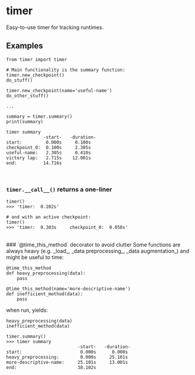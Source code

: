 # timer
Easy-to-use timer for tracking runtimes.

## Examples


```
from timer import timer

# Main functionality is the summary function:
timer.new_checkpoint()
do_stuff()

timer.new_checkpoint(name='useful-name')
do_other_stuff()

...

summary = timer.summary()
print(summary)
```

```
timer summary
              -start-   -duration-
start:         0.000s     0.100s
checkpoint_0:  0.100s     2.305s
useful-name:   2.305s     0.410s
victory lap:   2.715s    12.001s
end:          14.716s
```
<br>

### `timer.__call__()` returns a one-liner
```
timer()
>>> 'timer:	 0.202s'
```

```
# and with an active checkpoint:
timer()
>>> 'timer:	 0.303s	    checkpoint_0:  0.050s'
```

<br>
### `@time_this_method` decorator to avoid clutter
Some functions are always heavy (e.g. _load_, _data preprocessing_, _data augmentation_)
and might be useful to time:

```
@time_this_method
def heavy_preprocessing(data):
    pass
    
@time_this_method(name='more-descriptive-name')
def inefficient_method(data):
    pass
```

when run, yields:

```
heavy_preprocessing(data)
inefficient_method(data)

timer.summary()
>>> timer summary
                           -start-   -duration-
start:                      0.000s      0.000s
heavy_preprocessing:        0.000s     25.101s
more-descriptive-name:     25.101s     13.001s
end:                       38.102s
```

